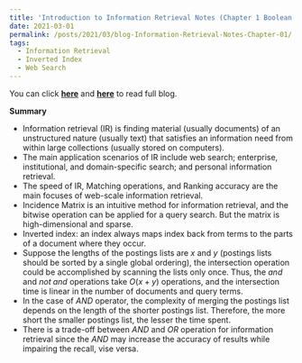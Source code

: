 ```yaml
---
title: 'Introduction to Information Retrieval Notes (Chapter 1 Boolean Retrieval)'
date: 2021-03-01
permalink: /posts/2021/03/blog-Information-Retrieval-Notes-Chapter-01/
tags:
  - Information Retrieval
  - Inverted Index
  - Web Search
---
```


You can click [**here**](https://pridelee.github.io/files/blog/Chapter1-Boolean-retrieval.pdf) and [**here**](https://zhuanlan.zhihu.com/p/353850769) to read full blog.

**Summary**

- Information retrieval (IR) is finding material (usually documents) of an unstructured nature (usually text) that satisfies an information need from within large collections (usually stored on computers). 
-  The main application scenarios of IR include web search; enterprise, institutional, and domain-specific search; and personal information retrieval.
- The speed of IR, Matching operations, and Ranking accuracy are the main focuses of web-scale information retrieval.
- Incidence Matrix is an intuitive method for information retrieval, and the bitwise operation can be applied for a query search. But the matrix is high-dimensional and sparse.
- Inverted index: an index always maps index back from terms to the parts of a document where they occur.
- Suppose the lengths of the postings lists are $x$ and $y$ (postings lists should be sorted by a single global ordering), the intersection operation could be accomplished by scanning the lists only once. Thus, the $and$ and $not \; and$ operations take $O(x + y)$ operations, and the intersection time is linear in the number of documents and query terms.
- In the case of $AND$ operator, the complexity of merging the postings list depends on the length of the shorter postings list. Therefore, the more short the smaller postings list, the lesser the time spent.
- There is a trade-off between $AND$ and $OR$ operation for information retrieval since the $AND$ may increase the accuracy of results while impairing the recall, vise versa.

